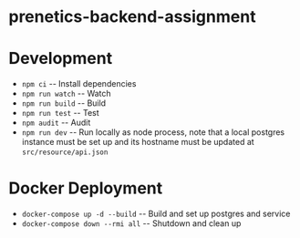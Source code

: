 # prenetics-backend-assignment

# Development
* `npm ci` -- Install dependencies
* `npm run watch` -- Watch 
* `npm run build` -- Build
* `npm run test` -- Test
* `npm audit` -- Audit
* `npm run dev` -- Run locally as node process, note that a local postgres instance must be set up and its hostname must be updated at `src/resource/api.json` 

# Docker Deployment
* `docker-compose up -d --build` -- Build and set up postgres and service
* `docker-compose down --rmi all` -- Shutdown and clean up

